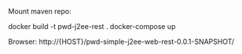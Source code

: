 Mount maven repo:

docker build -t pwd-j2ee-rest .
docker-compose up

Browser:
http://{HOST}/pwd-simple-j2ee-web-rest-0.0.1-SNAPSHOT/